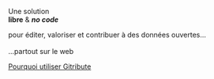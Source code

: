 <div 
  class="tile is-ancestor is--fullheight mt-5"
  style="min-height: 550px">
  <div class="tile is-vertical is-4">
    <div class="tile is-parent">
      <article class="tile is-child notification is-light">
        <p class="title">
          Une solution <br>
          <b>libre</b>
          &
          <b><i>no code</i></b>
        </p>
        <p class="subtitle has-text-weight-bold">
          pour éditer, valoriser et contribuer à des données ouvertes...
          <br>
          <br>...partout sur le web
        </p>
      </article>
    </div>
    <div class="tile">
      <div class="tile is-parent is-vertical">
        <article class="tile is-child notification is-white py-6">
          <!-- <p class="is-size-5 has-text-grey is-italic has-text-centered">
            Personnalisable
          </p>
          <p class="subtitle has-text-grey is-italic has-text-centered">
            Partageable
          </p>
          <p class="subtitle has-text-grey is-italic has-text-centered">
            Sans abonnement
          </p> -->
        </article>
      </div>
    </div>
    <div class="tile">
      <div class="tile is-parent is-vertical">
        <article class="tile is-child notification is-white py-0 px-0">
          <a
            href="/why-gitribute?locale=fr"
            class="button is-dark is-large is-fullwidth"
            type="button">
            <span class="has-text-white">
              <span class="icon is-small">
                <i class="mdi mdi-arrow-right-thick"></i>
              </span>
              <span>
                Pourquoi
                <span class="is-hidden-touch">
                  utiliser
                </span>
                Gitribute
              </span>
            </span>
          </a>
        </article>
      </div>
    </div>
  </div>
  <div class="tile is-vertical is-8">
    <div class="tile is-parent">
      <article class="tile is-child notification has-background-white-ter px-2 py-2">
        <div 
          class="content is-hidden-mobile"
          style="
            width: 100%;
            height: 100%;
            background-image: url('https://raw.githubusercontent.com/multi-coop/gitribute-documentation-content/main/images/screenshots/multifiles-preview-02.png');
            background-size: cover;
            background-repeat: no-repeat;
            background-position: 0% 0%;">
        </div>
        <img
          class="is-hidden-tablet "
          src="https://raw.githubusercontent.com/multi-coop/gitribute-documentation-content/main/images/screenshots/multifiles-preview-02.png"
          alt="MULTIFILES WIDGET"/>
      </article>
    </div>
  </div>
</div>

